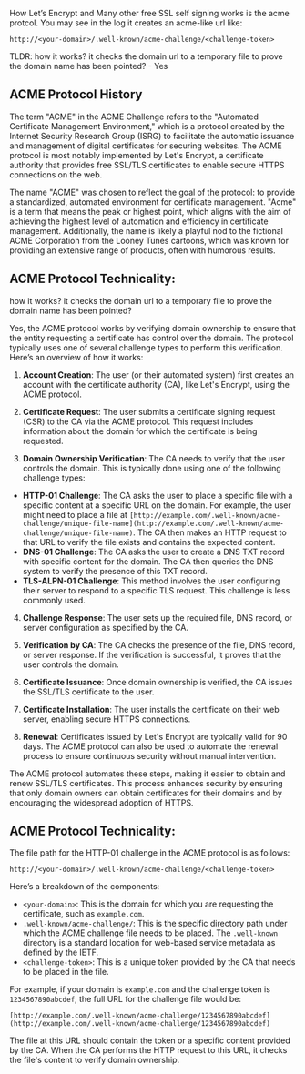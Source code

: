 

How Let’s Encrypt and Many other free SSL self signing works is the acme protcol. You may see in the log it creates an acme-like url like:  
```
http://<your-domain>/.well-known/acme-challenge/<challenge-token>
```

TLDR: how it works? it checks the domain url to a temporary file to prove the domain name has been pointed? - Yes


## ACME Protocol History

The term "ACME" in the ACME Challenge refers to the "Automated Certificate Management Environment," which is a protocol created by the Internet Security Research Group (ISRG) to facilitate the automatic issuance and management of digital certificates for securing websites. The ACME protocol is most notably implemented by Let's Encrypt, a certificate authority that provides free SSL/TLS certificates to enable secure HTTPS connections on the web.

  

The name "ACME" was chosen to reflect the goal of the protocol: to provide a standardized, automated environment for certificate management. "Acme" is a term that means the peak or highest point, which aligns with the aim of achieving the highest level of automation and efficiency in certificate management. Additionally, the name is likely a playful nod to the fictional ACME Corporation from the Looney Tunes cartoons, which was known for providing an extensive range of products, often with humorous results.

  

## ACME Protocol Technicality:

how it works? it checks the domain url to a temporary file to prove the domain name has been pointed?  

  

Yes, the ACME protocol works by verifying domain ownership to ensure that the entity requesting a certificate has control over the domain. The protocol typically uses one of several challenge types to perform this verification. Here’s an overview of how it works:  
  
1. **Account Creation**: The user (or their automated system) first creates an account with the certificate authority (CA), like Let's Encrypt, using the ACME protocol.  
  
2. **Certificate Request**: The user submits a certificate signing request (CSR) to the CA via the ACME protocol. This request includes information about the domain for which the certificate is being requested.  
  
3. **Domain Ownership Verification**: The CA needs to verify that the user controls the domain. This is typically done using one of the following challenge types:  
- **HTTP-01 Challenge**: The CA asks the user to place a specific file with a specific content at a specific URL on the domain. For example, the user might need to place a file at `[http://example.com/.well-known/acme-challenge/unique-file-name](http://example.com/.well-known/acme-challenge/unique-file-name)`. The CA then makes an HTTP request to that URL to verify the file exists and contains the expected content.  
- **DNS-01 Challenge**: The CA asks the user to create a DNS TXT record with specific content for the domain. The CA then queries the DNS system to verify the presence of this TXT record.  
- **TLS-ALPN-01 Challenge**: This method involves the user configuring their server to respond to a specific TLS request. This challenge is less commonly used.  
  
4. **Challenge Response**: The user sets up the required file, DNS record, or server configuration as specified by the CA.  
  
5. **Verification by CA**: The CA checks the presence of the file, DNS record, or server response. If the verification is successful, it proves that the user controls the domain.  
  
6. **Certificate Issuance**: Once domain ownership is verified, the CA issues the SSL/TLS certificate to the user.  
  
7. **Certificate Installation**: The user installs the certificate on their web server, enabling secure HTTPS connections.  
  
8. **Renewal**: Certificates issued by Let's Encrypt are typically valid for 90 days. The ACME protocol can also be used to automate the renewal process to ensure continuous security without manual intervention.  
  
The ACME protocol automates these steps, making it easier to obtain and renew SSL/TLS certificates. This process enhances security by ensuring that only domain owners can obtain certificates for their domains and by encouraging the widespread adoption of HTTPS.  

  

## ACME Protocol Technicality:

The file path for the HTTP-01 challenge in the ACME protocol is as follows:  
  
```  
http://<your-domain>/.well-known/acme-challenge/<challenge-token>  
```  
  
Here’s a breakdown of the components:  
  
- `<your-domain>`: This is the domain for which you are requesting the certificate, such as `example.com`.  
- `.well-known/acme-challenge/`: This is the specific directory path under which the ACME challenge file needs to be placed. The `.well-known` directory is a standard location for web-based service metadata as defined by the IETF.  
- `<challenge-token>`: This is a unique token provided by the CA that needs to be placed in the file.  
  
For example, if your domain is `example.com` and the challenge token is `1234567890abcdef`, the full URL for the challenge file would be:  
  
```  
[http://example.com/.well-known/acme-challenge/1234567890abcdef](http://example.com/.well-known/acme-challenge/1234567890abcdef)  
```  
  
The file at this URL should contain the token or a specific content provided by the CA. When the CA performs the HTTP request to this URL, it checks the file's content to verify domain ownership.